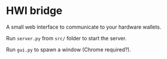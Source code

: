 # HWI bridge

A small web interface to communicate to your hardware wallets.

Run `server.py` from `src/` folder to start the server.

Run `gui.py` to spawn a window (Chrome required?).